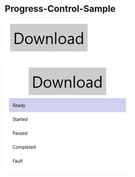# Progress-Control-Sample

![ProgressControl](https://github.com/DinoChan/Progress-Control-Sample/blob/master/1.gif)

![ProgressStateIndicator](https://github.com/DinoChan/Progress-Control-Sample/blob/master/2.gif)
